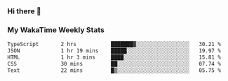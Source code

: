 ### Hi there 👋

<!--
**royschrauwen/royschrauwen** is a ✨ _special_ ✨ repository because its `README.md` (this file) appears on your GitHub profile.

Here are some ideas to get you started:

- 🔭 I’m currently working on ...
- 🌱 I’m currently learning ...
- 👯 I’m looking to collaborate on ...
- 🤔 I’m looking for help with ...
- 💬 Ask me about ...
- 📫 How to reach me: ...
- 😄 Pronouns: ...
- ⚡ Fun fact: ...
-->


### My WakaTime Weekly Stats
<!--START_SECTION:waka-->

```txt
TypeScript       2 hrs           ███████▓░░░░░░░░░░░░░░░░░   30.21 %
JSON             1 hr 19 mins    █████░░░░░░░░░░░░░░░░░░░░   19.97 %
HTML             1 hr 3 mins     ████░░░░░░░░░░░░░░░░░░░░░   15.81 %
CSS              30 mins         ██░░░░░░░░░░░░░░░░░░░░░░░   07.74 %
Text             22 mins         █▒░░░░░░░░░░░░░░░░░░░░░░░   05.75 %
```

<!--END_SECTION:waka-->
